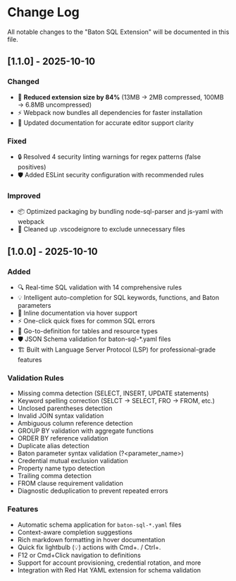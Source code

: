 # Change Log

All notable changes to the "Baton SQL Extension" will be documented in this file.

## [1.1.0] - 2025-10-10

### Changed
- 🚀 **Reduced extension size by 84%** (13MB → 2MB compressed, 100MB → 6.8MB uncompressed)
- ⚡ Webpack now bundles all dependencies for faster installation
- 📝 Updated documentation for accurate editor support clarity

### Fixed
- 🔒 Resolved 4 security linting warnings for regex patterns (false positives)
- 🛡️ Added ESLint security configuration with recommended rules

### Improved
- 📦 Optimized packaging by bundling node-sql-parser and js-yaml with webpack
- 🧹 Cleaned up .vscodeignore to exclude unnecessary files

## [1.0.0] - 2025-10-10

### Added
- 🔍 Real-time SQL validation with 14 comprehensive rules
- 💡 Intelligent auto-completion for SQL keywords, functions, and Baton parameters
- 📖 Inline documentation via hover support
- ⚡ One-click quick fixes for common SQL errors
- 🎯 Go-to-definition for tables and resource types
- 🛡️ JSON Schema validation for baton-sql-*.yaml files
- 🏗️ Built with Language Server Protocol (LSP) for professional-grade features

### Validation Rules
- Missing comma detection (SELECT, INSERT, UPDATE statements)
- Keyword spelling correction (SELCT → SELECT, FRO → FROM, etc.)
- Unclosed parentheses detection
- Invalid JOIN syntax validation
- Ambiguous column reference detection
- GROUP BY validation with aggregate functions
- ORDER BY reference validation
- Duplicate alias detection
- Baton parameter syntax validation (?<parameter_name>)
- Credential mutual exclusion validation
- Property name typo detection
- Trailing comma detection
- FROM clause requirement validation
- Diagnostic deduplication to prevent repeated errors

### Features
- Automatic schema application for `baton-sql-*.yaml` files
- Context-aware completion suggestions
- Rich markdown formatting in hover documentation
- Quick fix lightbulb (💡) actions with Cmd+. / Ctrl+.
- F12 or Cmd+Click navigation to definitions
- Support for account provisioning, credential rotation, and more
- Integration with Red Hat YAML extension for schema validation

